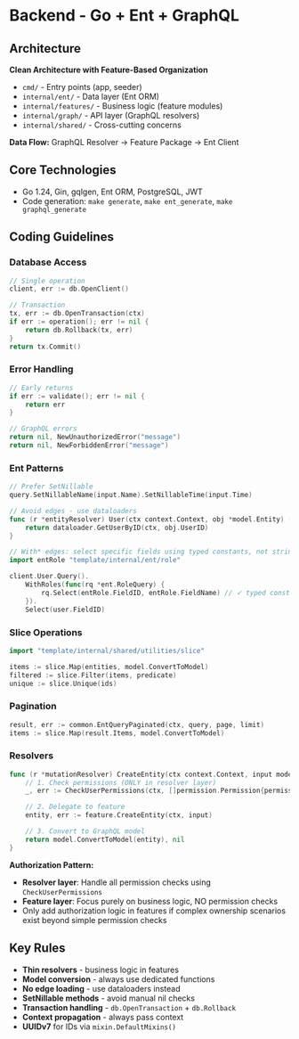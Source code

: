 # Backend - Go + Ent + GraphQL

## Architecture

**Clean Architecture with Feature-Based Organization**
- `cmd/` - Entry points (app, seeder)
- `internal/ent/` - Data layer (Ent ORM)
- `internal/features/` - Business logic (feature modules)
- `internal/graph/` - API layer (GraphQL resolvers)
- `internal/shared/` - Cross-cutting concerns

**Data Flow:** GraphQL Resolver → Feature Package → Ent Client

## Core Technologies

- Go 1.24, Gin, gqlgen, Ent ORM, PostgreSQL, JWT
- Code generation: `make generate`, `make ent_generate`, `make graphql_generate`

## Coding Guidelines

### Database Access

```go
// Single operation
client, err := db.OpenClient()

// Transaction
tx, err := db.OpenTransaction(ctx)
if err := operation(); err != nil {
    return db.Rollback(tx, err)
}
return tx.Commit()
```

### Error Handling

```go
// Early returns
if err := validate(); err != nil {
    return err
}

// GraphQL errors
return nil, NewUnauthorizedError("message")
return nil, NewForbiddenError("message")
```

### Ent Patterns

```go
// Prefer SetNillable
query.SetNillableName(input.Name).SetNillableTime(input.Time)

// Avoid edges - use dataloaders
func (r *entityResolver) User(ctx context.Context, obj *model.Entity) (*model.User, error) {
    return dataloader.GetUserByID(ctx, obj.UserID)
}

// With* edges: select specific fields using typed constants, not strings
import entRole "template/internal/ent/role"

client.User.Query().
    WithRoles(func(rq *ent.RoleQuery) {
        rq.Select(entRole.FieldID, entRole.FieldName) // ✓ typed constants
    }).
    Select(user.FieldID)
```

### Slice Operations

```go
import "template/internal/shared/utilities/slice"

items := slice.Map(entities, model.ConvertToModel)
filtered := slice.Filter(items, predicate)
unique := slice.Unique(ids)
```

### Pagination

```go
result, err := common.EntQueryPaginated(ctx, query, page, limit)
items := slice.Map(result.Items, model.ConvertToModel)
```

### Resolvers

```go
func (r *mutationResolver) CreateEntity(ctx context.Context, input model.Input) (*model.Entity, error) {
    // 1. Check permissions (ONLY in resolver layer)
    _, err := CheckUserPermissions(ctx, []permission.Permission{permission.EntityCreate})

    // 2. Delegate to feature
    entity, err := feature.CreateEntity(ctx, input)

    // 3. Convert to GraphQL model
    return model.ConvertToModel(entity), nil
}
```

**Authorization Pattern:**
- **Resolver layer**: Handle all permission checks using `CheckUserPermissions`
- **Feature layer**: Focus purely on business logic, NO permission checks
- Only add authorization logic in features if complex ownership scenarios exist beyond simple permission checks

## Key Rules

- **Thin resolvers** - business logic in features
- **Model conversion** - always use dedicated functions
- **No edge loading** - use dataloaders instead
- **SetNillable methods** - avoid manual nil checks
- **Transaction handling** - `db.OpenTransaction` + `db.Rollback`
- **Context propagation** - always pass context
- **UUIDv7** for IDs via `mixin.DefaultMixins()`
